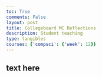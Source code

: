 ```yaml
---
toc: True
comments: False
layout: post
title: Collegeboard MC Reflections 
description: Student teaching
type: tangibles
courses: {'compsci': {'week': 12}}
---
```


## text here 